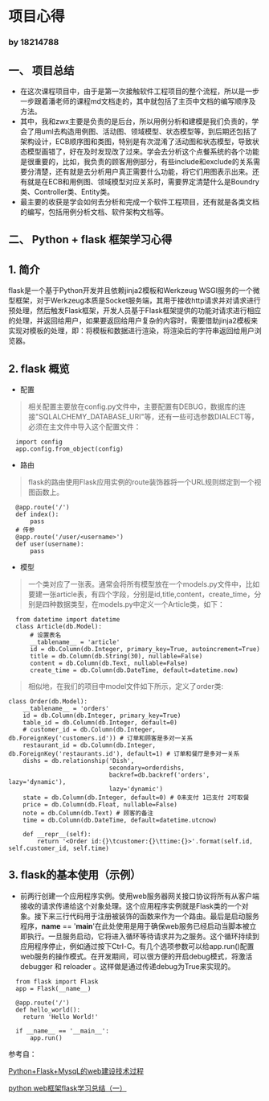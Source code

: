 # 项目心得
### by 18214788

## 一、 项目总结

- 在这次课程项目中，由于是第一次接触软件工程项目的整个流程，所以是一步一步跟着潘老师的课程md文档走的，其中就包括了主页中文档的编写顺序及方法。
- 其中，我和zwx主要是负责的是后台，所以用例分析和建模是我们负责的，学会了用uml去构造用例图、活动图、领域模型、状态模型等，到后期还包括了架构设计，ECB顺序图和类图，特别是有次混淆了活动图和状态模型，导致状态模型画错了，好在及时发现改了过来。学会去分析这个点餐系统的各个功能是很重要的，比如，我负责的顾客用例部分，有些include和exclude的关系需要分清楚，还有就是去分析用户真正需要什么功能，将它们用图表示出来。还有就是在ECB和用例图、领域模型对应关系时，需要界定清楚什么是Boundry类、Controller类、Entity类。
- 最主要的收获是学会如何去分析和完成一个软件工程项目，还有就是各类文档的编写，包括用例分析文档、软件架构文档等。




## 二、 Python + flask 框架学习心得
## 1. 简介

flask是一个基于Python开发并且依赖jinja2模板和Werkzeug WSGI服务的一个微型框架，对于Werkzeug本质是Socket服务端，其用于接收http请求并对请求进行预处理，然后触发Flask框架，开发人员基于Flask框架提供的功能对请求进行相应的处理，并返回给用户，如果要返回给用户复杂的内容时，需要借助jinja2模板来实现对模板的处理，即：将模板和数据进行渲染，将渲染后的字符串返回给用户浏览器。

## 2. flask 概览
- 配置
> 相关配置主要放在config.py文件中，主要配置有DEBUG，数据库的连接"SQLALCHEMY_DATABASE_URI"等，还有一些可选参数DIALECT等，必须在主文件中导入这个配置文件：
``` 
  import config
  app.config.from_object(config)
``` 
- 路由
> flask的路由使用Flask应用实例的route装饰器将一个URL规则绑定到一个视图函数上。
``` 
  @app.route('/')
  def index():
      pass
  # 传参
  @app.route('/user/<username>')
  def user(username):
      pass
``` 
 

- 模型
> 一个类对应了一张表。通常会将所有模型放在一个models.py文件中，比如要建一张article表，有四个字段，分别是id,title,content，create_time，分别是四种数据类型，在models.py中定义一个Article类，如下：
``` 
  from datetime import datetime
  class Article(db.Model):
      # 设置表名
      __tablename__ = 'article'
      id = db.Column(db.Integer, primary_key=True, autoincrement=True)
      title = db.Column(db.String(30), nullable=False)
      content = db.Column(db.Text, nullable=False)
      create_time = db.Column(db.DateTime, default=datetime.now)

``` 
> 相似地，在我们的项目中model文件如下所示，定义了order类:
```
class Order(db.Model):                                                                              
    __tablename__ = 'orders'                                                                        
    id = db.Column(db.Integer, primary_key=True)                                                    
    table_id = db.Column(db.Integer, default=0)                                                     
    # customer_id = db.Column(db.Integer, db.ForeignKey('customers.id')) # 订单和顾客是多对一关系              
    restaurant_id = db.Column(db.Integer, db.ForeignKey('restaurants.id'), default=1) # 订单和餐厅是多对一关系 
    dishs = db.relationship('Dish',                                                                 
                            secondary=orderdishs,                                                   
                            backref=db.backref('orders', lazy='dynamic'),                           
                            lazy='dynamic')                                                         
    state = db.Column(db.Integer, default=0) # 0未支付 1已支付 2可取餐                                       
    price = db.Column(db.Float, nullable=False)                                                     
    note = db.Column(db.Text) # 顾客的备注                                                               
    time = db.Column(db.DateTime, default=datetime.utcnow)                                          
                                                                                                    
    def __repr__(self):                                                                             
        return '<Order id:{}\tcustomer:{}\ttime:{}>'.format(self.id, self.customer_id, self.time)                                         
```                                      

## 3. flask的基本使用（示例）
- 前两行创建一个应用程序实例。使用web服务器网关接口协议将所有从客户端接收的请求传递给这个对象处理。这个应用程序实例就是Flask类的一个对象。接下来三行代码用于注册被装饰的函数来作为一个路由。最后是启动服务程序，__name__ == '__main__'在此处使用是用于确保web服务已经启动当脚本被立即执行。一旦服务启动，它将进入循环等待请求并为之服务。这个循环持续到应用程序停止，例如通过按下Ctrl-C。有几个选项参数可以给app.run()配置web服务的操作模式。在开发期间，可以很方便的开启debug模式，将激活 debugger 和 reloader 。这样做是通过传递debug为True来实现的。

``` 
  from flask import Flask
  app = Flask(__name__)
 
  @app.route('/')
  def hello_world():
    return 'Hello World!'
 
  if __name__ == '__main__':
      app.run()
``` 


参考自：

[Python+Flask+MysqL的web建设技术过程](https://www.cnblogs.com/decadeyu/p/8145761.html)

[python web框架flask学习总结（一）](https://www.jianshu.com/p/f0db4796f949)
